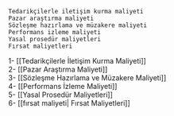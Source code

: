 ```
Tedarikçilerle iletişim kurma maliyeti
Pazar araştırma maliyeti
Sözleşme hazırlama ve müzakere maliyeti
Performans izleme maliyeti
Yasal prosedür maliyetleri
Fırsat maliyetleri
```


1- [[Tedarikçilerle İletişim Kurma Maliyeti]]  
2- [[Pazar Araştırma Maliyeti]]  
3- [[Sözleşme Hazırlama ve Müzakere Maliyeti]]  
4- [[Performans İzleme Maliyeti]]  
5- [[Yasal Prosedür Maliyetleri]]  
6- [[fırsat maliyeti| Fırsat Maliyetleri]]


